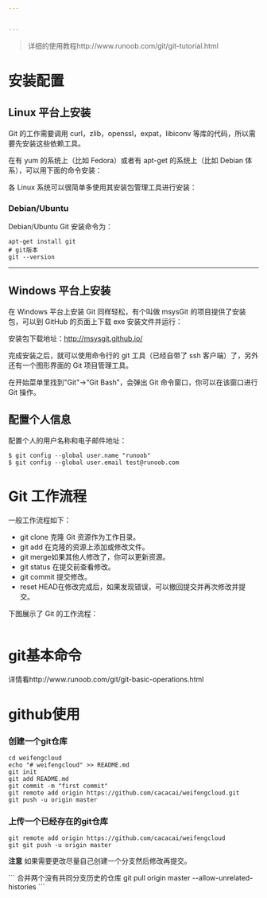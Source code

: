 ```yaml
---


---
```


<blockquote>
<p>详细的使用教程http://www.runoob.com/git/git-tutorial.html</p>
</blockquote>
<h1 id="安装配置">安装配置</h1>
<h2 id="linux-平台上安装">Linux 平台上安装</h2>
<p>Git 的工作需要调用 curl，zlib，openssl，expat，libiconv 等库的代码，所以需要先安装这些依赖工具。</p>
<p>在有 yum 的系统上（比如 Fedora）或者有 apt-get 的系统上（比如 Debian 体系），可以用下面的命令安装：</p>
<p>各 Linux 系统可以很简单多使用其安装包管理工具进行安装：</p>
<h3 id="debianubuntu">Debian/Ubuntu</h3>
<p>Debian/Ubuntu Git 安装命令为：</p>
<pre><code>apt-get install git
# git版本
git --version
</code></pre>
<hr>
<h2 id="windows-平台上安装">Windows 平台上安装</h2>
<p>在 Windows 平台上安装 Git 同样轻松，有个叫做 msysGit 的项目提供了安装包，可以到 GitHub 的页面上下载 exe 安装文件并运行：</p>
<p>安装包下载地址：<a href="http://msysgit.github.io/">http://msysgit.github.io/</a></p>
<p>完成安装之后，就可以使用命令行的 git 工具（已经自带了 ssh 客户端）了，另外还有一个图形界面的 Git 项目管理工具。</p>
<p>在开始菜单里找到"Git"-&gt;“Git Bash”，会弹出 Git 命令窗口，你可以在该窗口进行 Git 操作。</p>
<h2 id="配置个人信息">配置个人信息</h2>
<p>配置个人的用户名称和电子邮件地址：</p>
<pre><code>$ git config --global user.name "runoob" 
$ git config --global user.email test@runoob.com
</code></pre>
<h1 id="git-工作流程">Git 工作流程</h1>
<p>一般工作流程如下：</p>
<ul>
<li>git clone 克隆 Git 资源作为工作目录。</li>
<li>git add 在克隆的资源上添加或修改文件。</li>
<li>git merge如果其他人修改了，你可以更新资源。</li>
<li>git status 在提交前查看修改。</li>
<li>git commit 提交修改。</li>
<li>reset HEAD在修改完成后，如果发现错误，可以撤回提交并再次修改并提交。</li>
</ul>
<p>下图展示了 Git 的工作流程：</p>
<p><img src="http://www.runoob.com/wp-content/uploads/2015/02/git-process.png" alt=""></p>
<h1 id="git基本命令">git基本命令</h1>
<p>详情看http://www.runoob.com/git/git-basic-operations.html</p>
<h1 id="github使用">github使用</h1>
<h3 id="创建一个git仓库">创建一个git仓库</h3>
<pre><code>cd weifengcloud
echo "# weifengcloud" &gt;&gt; README.md
git init
git add README.md
git commit -m "first commit"
git remote add origin https://github.com/cacacai/weifengcloud.git
git push -u origin master
</code></pre>
<h3 id="上传一个已经存在的git仓库">上传一个已经存在的git仓库</h3>
<pre><code>git remote add origin https://github.com/cacacai/weifengcloud
git git push -u origin master
</code></pre>
<p><strong>注意</strong>  如果需要更改尽量自己创建一个分支然后修改再提交。</p>
```
合并两个没有共同分支历史的仓库
git pull origin master --allow-unrelated-histories 
```
